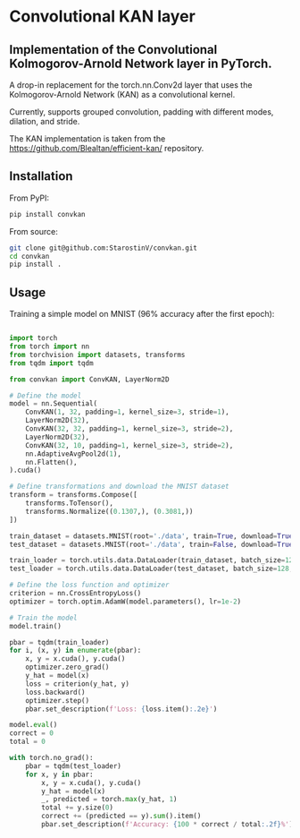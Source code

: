 # Convolutional KAN layer

## Implementation of the Convolutional Kolmogorov-Arnold Network layer in PyTorch.

A drop-in replacement for the torch.nn.Conv2d layer that uses the Kolmogorov-Arnold Network (KAN) as a convolutional kernel.

Currently, supports grouped convolution, padding with different modes, dilation, and stride. 

The KAN implementation is taken from the https://github.com/Blealtan/efficient-kan/ repository.

## Installation

From PyPI:

```bash
pip install convkan
```

From source:

```bash
git clone git@github.com:StarostinV/convkan.git
cd convkan
pip install .
```

## Usage

Training a simple model on MNIST (96% accuracy after the first epoch):

```python

import torch
from torch import nn
from torchvision import datasets, transforms
from tqdm import tqdm

from convkan import ConvKAN, LayerNorm2D

# Define the model
model = nn.Sequential(
    ConvKAN(1, 32, padding=1, kernel_size=3, stride=1),
    LayerNorm2D(32),
    ConvKAN(32, 32, padding=1, kernel_size=3, stride=2),
    LayerNorm2D(32),
    ConvKAN(32, 10, padding=1, kernel_size=3, stride=2),
    nn.AdaptiveAvgPool2d(1),
    nn.Flatten(),
).cuda()

# Define transformations and download the MNIST dataset
transform = transforms.Compose([
    transforms.ToTensor(),
    transforms.Normalize((0.1307,), (0.3081,))
])

train_dataset = datasets.MNIST(root='./data', train=True, download=True, transform=transform)
test_dataset = datasets.MNIST(root='./data', train=False, download=True, transform=transform)

train_loader = torch.utils.data.DataLoader(train_dataset, batch_size=128, shuffle=True)
test_loader = torch.utils.data.DataLoader(test_dataset, batch_size=128, shuffle=False)

# Define the loss function and optimizer
criterion = nn.CrossEntropyLoss()
optimizer = torch.optim.AdamW(model.parameters(), lr=1e-2)

# Train the model
model.train()

pbar = tqdm(train_loader)
for i, (x, y) in enumerate(pbar):
    x, y = x.cuda(), y.cuda()
    optimizer.zero_grad()
    y_hat = model(x)
    loss = criterion(y_hat, y)
    loss.backward()
    optimizer.step()
    pbar.set_description(f'Loss: {loss.item():.2e}')

model.eval()
correct = 0
total = 0

with torch.no_grad():
    pbar = tqdm(test_loader)
    for x, y in pbar:
        x, y = x.cuda(), y.cuda()
        y_hat = model(x)
        _, predicted = torch.max(y_hat, 1)
        total += y.size(0)
        correct += (predicted == y).sum().item()
        pbar.set_description(f'Accuracy: {100 * correct / total:.2f}%')
```